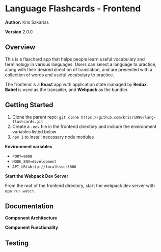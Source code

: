 # Language Flashcards - Frontend

**Author:** Kris Sakarias

**Version** 2.0.0

## Overview

This is a flaschard app that helps people learn useful vocabulary and terminology in various languages. Users can select a language to practice, along with their desired direction of translation, and are presented with a collection of words and useful vocabulary to practice. 

The frontend is a **React** app with application state managed by **Redux**. **Babel** is used as the transpiler, and **Webpack** as the bundler.


## Getting Started

1. Clone the parent repo: `git clone https://github.com/kris71990/lang-flashcards.git`
2. Create a `.env` file in the frontend directory and include the environment variables listed below
3. `npm i` to install necessary node modules

**Environment variables**

- `PORT=9000`
- `NODE_ENV=development`
- `API_URL=http://localhost:3000`

**Start the Webpack Dev Server**

From the root of the frontend directory, start the webpack dev server with `npm run watch`.


## Documentation

**Component Architecture**

**Component Functionality**


## Testing


